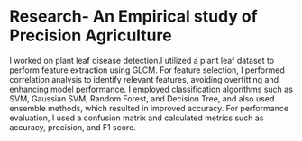 # Research- An Empirical study of Precision Agriculture

I worked on plant leaf disease detection.I utilized a plant leaf dataset to perform feature extraction using GLCM.
For feature selection, I performed correlation analysis to identify relevant features, avoiding overfitting and enhancing model performance.
I employed classification algorithms such as SVM, Gaussian SVM, Random Forest, and Decision Tree, and also used ensemble methods, which resulted in improved accuracy. 
For performance evaluation, I used a confusion matrix and calculated metrics such as accuracy, precision, and F1 score.

